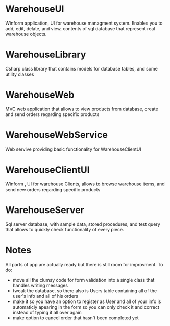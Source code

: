 # WarehouseUI

Winform application, UI for warehouse managment system. Enables you to add, edit, delate, and view, contents of sql database that represent real warehouse objects.

# WarehouseLibrary

Csharp class library that contains models for database tables, and some utility classes

# WarehouseWeb

MVC web application that allows to view products from database, create and send orders regarding specific products

# WarehouseWebService

Web servive providing basic functionality for WarehouseClientUI

# WarehouseClientUI

Winform , UI for warehouse Clients, allows to browse warehouse items, and send new orders regarding specific products

# WarehouseServer

Sql server database, with sample data, stored procedures, and test query that allows to quickly check functionality of every piece.

# Notes

All parts of app are actually ready but there is still room for improvment.
To do:

- move all the clumsy code for form validation into a single class that handles writing messages
- tweak the database, so there also is Users table containing all of the user's info and all of his orders
- make it so you have an option to register as User and all of your info is automaticly apearing in the form so you can only check it and correct instead of typing it all over again
- make option to cancel order that hasn't been completed yet
